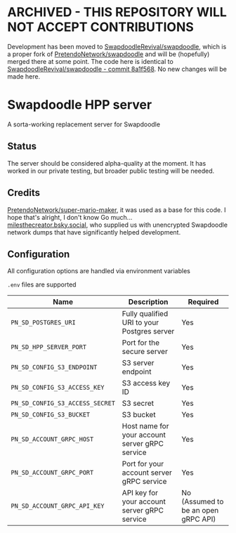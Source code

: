 # ARCHIVED - THIS REPOSITORY WILL NOT ACCEPT CONTRIBUTIONS

Development has been moved to [SwapdoodleRevival/swapdoodle](https://github.com/SwapdoodleRevival/swapdoodle), which is a proper fork of [PretendoNetwork/swapdoodle](https://github.com/PretendoNetwork/swapdoodle) and will be (hopefully) merged there at some point. The code here is identical to [SwapdoodleRevival/swapdoodle - commit 8a1f568](https://github.com/SwapdoodleRevival/swapdoodle/commit/8a1f5687e4bf5f2ee0ae1e925fb91e240fbce376). No new changes will be made here.

# Swapdoodle HPP server

A sorta-working replacement server for Swapdoodle

## Status

The server should be considered alpha-quality at the moment. It has worked in our private testing, but broader public testing will be needed.

## Credits

[PretendoNetwork/super-mario-maker](https://github.com/PretendoNetwork/super-mario-maker), it was used as a base for this code. I hope that's alright, I don't know Go much...  
[milesthecreator.bsky.social](https://bsky.app/profile/milesthecreator.bsky.social), who supplied us with unencrypted Swapdoodle network dumps that have significantly helped development.  

## Configuration

All configuration options are handled via environment variables

`.env` files are supported

| Name                                | Description                                                           | Required                                      |
|-------------------------------------|-----------------------------------------------------------------------|-----------------------------------------------|
| `PN_SD_POSTGRES_URI`               | Fully qualified URI to your Postgres server                           | Yes                                           |
| `PN_SD_HPP_SERVER_PORT`         | Port for the secure server                                            | Yes                                           |
| `PN_SD_CONFIG_S3_ENDPOINT`         | S3 server endpoint                                                    | Yes                                           |
| `PN_SD_CONFIG_S3_ACCESS_KEY`       | S3 access key ID                                                      | Yes                                           |
| `PN_SD_CONFIG_S3_ACCESS_SECRET`    | S3 secret                                                             | Yes                                           |
| `PN_SD_CONFIG_S3_BUCKET`           | S3 bucket                                                             | Yes                                           |
| `PN_SD_ACCOUNT_GRPC_HOST`          | Host name for your account server gRPC service                        | Yes                                           |
| `PN_SD_ACCOUNT_GRPC_PORT`          | Port for your account server gRPC service                             | Yes                                           |
| `PN_SD_ACCOUNT_GRPC_API_KEY`       | API key for your account server gRPC service                          | No (Assumed to be an open gRPC API)           |
